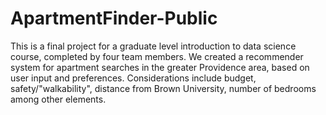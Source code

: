 # ApartmentFinder-Public

This is a final project for a graduate level introduction to data science course, completed by four team members. We created a recommender system for apartment searches in the greater Providence area, based on user input and preferences. Considerations include budget, safety/"walkability", distance from Brown University, number of bedrooms among other elements. 

